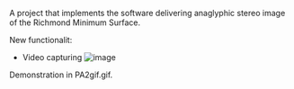 A project that implements the software delivering anaglyphic stereo image of the Richmond Minimum Surface.

New functionalit:
  - Video capturing
![image](https://github.com/leen-q/msvr/assets/65345209/868a3791-11d8-45ec-84bc-0d10740fc0a9)

Demonstration in PA2gif.gif.

